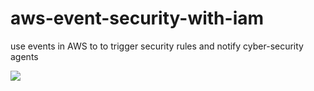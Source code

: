 # aws-event-security-with-iam
use events in AWS to to trigger security rules and notify cyber-security agents

![](https://cloud.githubusercontent.com/assets/6573380/22173435/b78409bc-df77-11e6-867a-83c71e77658c.jpg)
